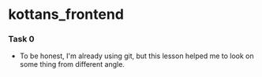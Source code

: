 # kottans_frontend

### Task 0

* To be honest, I'm already using git, but this lesson helped me to look on some thing from different angle.